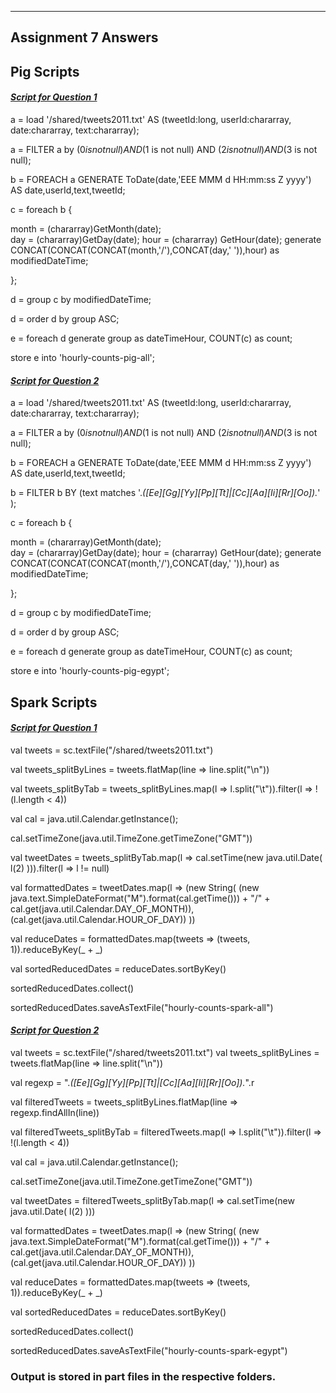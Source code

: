 -----------------------
Assignment 7 Answers
-----------------------


Pig Scripts 
-------------

<h4><u><i>Script for Question 1</i></u></h4>

a = load '/shared/tweets2011.txt' AS (tweetId:long, userId:chararray, date:chararray, text:chararray);

a = FILTER a by ($0 is not null) AND ($1 is not null) AND ($2 is not null) AND ($3 is not null);

b = FOREACH a GENERATE ToDate(date,'EEE MMM d HH:mm:ss Z yyyy') AS date,userId,text,tweetId;

c = foreach b {  

month = (chararray)GetMonth(date);                         
day = (chararray)GetDay(date);
hour = (chararray) GetHour(date);
generate CONCAT(CONCAT(CONCAT(month,'/'),CONCAT(day,' ')),hour) as modifiedDateTime;                                

};

d = group c by modifiedDateTime;

d = order d by group ASC;

e = foreach d generate group as dateTimeHour, COUNT(c) as count;

store e into 'hourly-counts-pig-all';


<h4><u><i>Script for Question 2</i></u></h4>

a = load '/shared/tweets2011.txt' AS (tweetId:long, userId:chararray, date:chararray, text:chararray);

a = FILTER a by ($0 is not null) AND ($1 is not null) AND ($2 is not null) AND ($3 is not null);

b = FOREACH a GENERATE ToDate(date,'EEE MMM d HH:mm:ss Z yyyy') AS date,userId,text,tweetId;

b = FILTER b BY (text matches '.*([Ee][Gg][Yy][Pp][Tt]|[Cc][Aa][Ii][Rr][Oo]).*' );

c = foreach b {  

month = (chararray)GetMonth(date);                         
day = (chararray)GetDay(date);
hour = (chararray) GetHour(date);
generate CONCAT(CONCAT(CONCAT(month,'/'),CONCAT(day,' ')),hour) as modifiedDateTime;                                

};

d = group c by modifiedDateTime;

d = order d by group ASC;

e = foreach d generate group as dateTimeHour, COUNT(c) as count;

store e into 'hourly-counts-pig-egypt';


Spark Scripts 
--------------


<h4><u><i>Script for Question 1</i></u></h4>

val tweets = sc.textFile("/shared/tweets2011.txt")

val tweets_splitByLines = tweets.flatMap(line => line.split("\n"))

val tweets_splitByTab = tweets_splitByLines.map(l => l.split("\t")).filter(l => !(l.length < 4))

val cal = java.util.Calendar.getInstance();

cal.setTimeZone(java.util.TimeZone.getTimeZone("GMT"))

val tweetDates = tweets_splitByTab.map(l => cal.setTime(new java.util.Date( l(2) ))).filter(l => l != null)

val formattedDates = tweetDates.map(l => (new String( (new java.text.SimpleDateFormat("M").format(cal.getTime())) + "/" + cal.get(java.util.Calendar.DAY_OF_MONTH)), (cal.get(java.util.Calendar.HOUR_OF_DAY)) ))

val reduceDates = formattedDates.map(tweets => (tweets, 1)).reduceByKey(_ + _)

val sortedReducedDates = reduceDates.sortByKey()

sortedReducedDates.collect()

sortedReducedDates.saveAsTextFile("hourly-counts-spark-all")


<h4><u><i>Script for Question 2</i></u></h4>


val tweets = sc.textFile("/shared/tweets2011.txt")
val tweets_splitByLines = tweets.flatMap(line => line.split("\n"))

val regexp = ".*([Ee][Gg][Yy][Pp][Tt]|[Cc][Aa][Ii][Rr][Oo]).*".r

val filteredTweets = tweets_splitByLines.flatMap(line => regexp.findAllIn(line))

val filteredTweets_splitByTab = filteredTweets.map(l => l.split("\t")).filter(l => !(l.length < 4))

val cal = java.util.Calendar.getInstance();

cal.setTimeZone(java.util.TimeZone.getTimeZone("GMT"))

val tweetDates = filteredTweets_splitByTab.map(l => cal.setTime(new java.util.Date( l(2) )))

val formattedDates = tweetDates.map(l => (new String( (new java.text.SimpleDateFormat("M").format(cal.getTime())) + "/" + cal.get(java.util.Calendar.DAY_OF_MONTH)), (cal.get(java.util.Calendar.HOUR_OF_DAY)) ))

val reduceDates = formattedDates.map(tweets => (tweets, 1)).reduceByKey(_ + _)

val sortedReducedDates = reduceDates.sortByKey()

sortedReducedDates.collect()

sortedReducedDates.saveAsTextFile("hourly-counts-spark-egypt")




<h3>Output is stored in part files in the respective folders.</h3>
